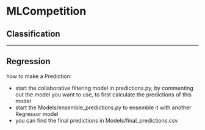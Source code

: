 # MLCompetition

## Classification


---
## Regression
how to make a Prediction:
- start the collaborative filtering model in predictions.py, by commenting out the model you want to use, to first calculate the predictions of this model
- start the Models/ensemble_predictions.py to ensemble it with another Regressor model
- you can find the final predictions in Models/final_predictions.csv
